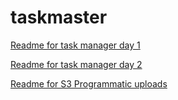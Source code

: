 # taskmaster

[Readme for task manager day 1](https://github.com/sadhikari07/taskmaster/blob/master/taskManagerDay1.md)

[Readme for task manager day 2](https://github.com/sadhikari07/taskmaster/blob/master/taskManagerDay2.md)

[Readme for S3 Programmatic uploads](https://github.com/sadhikari07/taskmaster/blob/master/s3ProgrammaticUploads.md)
